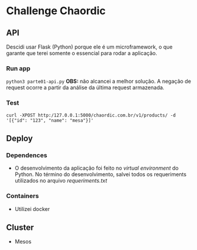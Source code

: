 # Challenge Chaordic

## API
Descidi usar Flask (Python) porque ele é um microframework, o que garante que terei somente o essencial para rodar a aplicação.

### Run app
`python3 parte01-api.py`
**OBS:** não alcancei a melhor solução. A negação de request ocorre a partir da análise da última request armazenada.

### Test
`curl -XPOST http:/127.0.0.1:5000/chaordic.com.br/v1/products/ -d '[{"id": "123", "name": "mesa"}]'`

## Deploy
### Dependences
- O desenvolvimento da aplicação foi feito no *virtual environment* do Python. No término do desenvolvimento, salvei todos os requeriments utilizados no arquivo *requeriments.txt*
### Containers
- Utilizei docker


## Cluster
- Mesos



